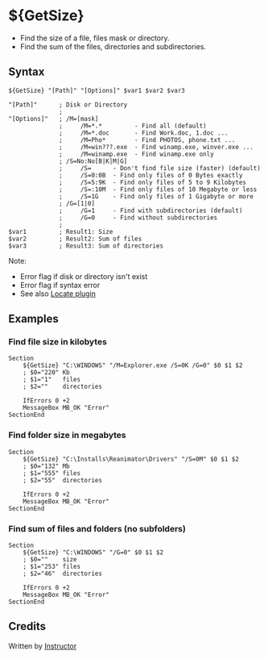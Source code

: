 # ${GetSize}

* Find the size of a file, files mask or directory.
* Find the sum of the files, directories and subdirectories.

## Syntax

    ${GetSize} "[Path]" "[Options]" $var1 $var2 $var3

    "[Path]"      ; Disk or Directory
                  ;
    "[Options]"   ; /M=[mask]
                  ;     /M=*.*         - Find all (default)
                  ;     /M=*.doc       - Find Work.doc, 1.doc ...
                  ;     /M=Pho*        - Find PHOTOS, phone.txt ...
                  ;     /M=win???.exe  - Find winamp.exe, winver.exe ...
                  ;     /M=winamp.exe  - Find winamp.exe only
                  ; /S=No:No[B|K|M|G]
                  ;     /S=      - Don't find file size (faster) (default)
                  ;     /S=0:0B  - Find only files of 0 Bytes exactly
                  ;     /S=5:9K  - Find only files of 5 to 9 Kilobytes
                  ;     /S=:10M  - Find only files of 10 Megabyte or less
                  ;     /S=1G    - Find only files of 1 Gigabyte or more
                  ; /G=[1|0]
                  ;     /G=1     - Find with subdirectories (default)
                  ;     /G=0     - Find without subdirectories
                  ;
    $var1         ; Result1: Size
    $var2         ; Result2: Sum of files
    $var3         ; Result3: Sum of directories

Note:

- Error flag if disk or directory isn't exist
- Error flag if syntax error
- See also [Locate plugin][1]

## Examples

### Find file size in kilobytes

    Section
        ${GetSize} "C:\WINDOWS" "/M=Explorer.exe /S=0K /G=0" $0 $1 $2
        ; $0="220" Kb
        ; $1="1"   files
        ; $2=""    directories

        IfErrors 0 +2
        MessageBox MB_OK "Error"
    SectionEnd

### Find folder size in megabytes

    Section
        ${GetSize} "C:\Installs\Reanimator\Drivers" "/S=0M" $0 $1 $2
        ; $0="132" Mb
        ; $1="555" files
        ; $2="55"  directories

        IfErrors 0 +2
        MessageBox MB_OK "Error"
    SectionEnd

### Find sum of files and folders (no subfolders)

    Section
        ${GetSize} "C:\WINDOWS" "/G=0" $0 $1 $2
        ; $0=""    size
        ; $1="253" files
        ; $2="46"  directories

        IfErrors 0 +2
        MessageBox MB_OK "Error"
    SectionEnd

## Credits

Written by [Instructor][2]

[1]: http://nsis.sourceforge.net/Locate_plugin
[2]: http://nsis.sourceforge.net/User:Instructor
